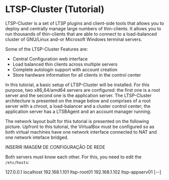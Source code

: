 # LTSP-Cluster (Tutorial)

LTSP-Cluster is a set of LTSP plugins and client-side tools that allows you to deploy and centrally manage large numbers of thin-clients. It allows you to run thousands of thin-clients that are able to connect to a load-balanced cluster of GNU/Linux and-or Microsoft Windows terminal servers.

Some of the LTSP-Cluster Features are:

* Central Configuration web interface
* Load balanced thin clients across multiple servers
* Complete autologin support with account creation
* Store hardware information for all clients in the control center

In this tutorial, a basic setup of LTSP-Cluster will be installed. For this purpose, two x86_64/amd64 servers are configured: the first one is a root server and the second one is the application server. The LTSP-Cluster architecture is presented on the image below and comprises of a root server with a chroot, a load-balancer and a cluster control center; the application server has a LTSBAgent and an account manager running.

The network layout built for this tutorial is presented on the following picture. Upfront to this tutorial, the VirtualBox must be configured so as both virtual machines have one network interface connected to NAT and one network inteface bridged.

INSERIR IMAGEM DE CONFIGURAÇÃO DE REDE

Both servers must know each other. For this, you need to edit the `/etc/hosts`: 

  127.0.0.1       localhost
  192.168.1.101   ltsp-root01
  192.168.1.102   ltsp-appserv01
  [--]

